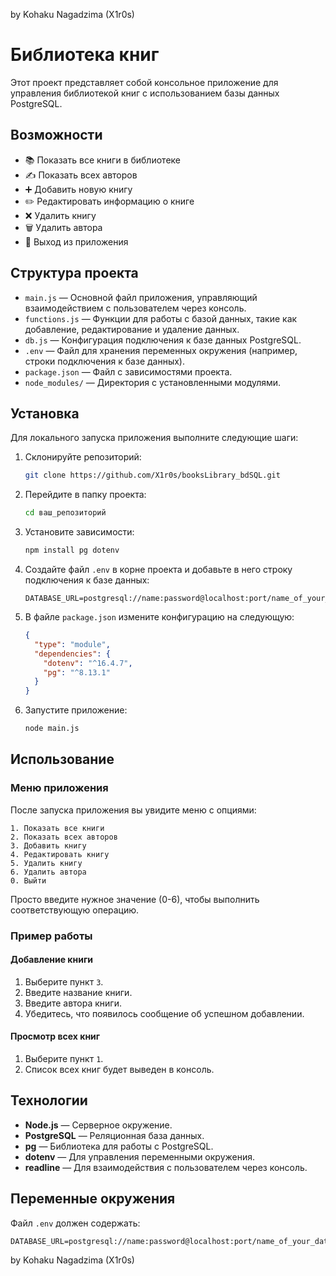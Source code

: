 by Kohaku Nagadzima (X1r0s)

# Библиотека книг

Этот проект представляет собой консольное приложение для управления библиотекой книг с использованием базы данных PostgreSQL.

## Возможности

- 📚 Показать все книги в библиотеке
- ✍️ Показать всех авторов
- ➕ Добавить новую книгу
- ✏️ Редактировать информацию о книге
- ❌ Удалить книгу
- 🗑️ Удалить автора
- 🚪 Выход из приложения

## Структура проекта

- `main.js` — Основной файл приложения, управляющий взаимодействием с пользователем через консоль.
- `functions.js` — Функции для работы с базой данных, такие как добавление, редактирование и удаление данных.
- `db.js` — Конфигурация подключения к базе данных PostgreSQL.
- `.env` — Файл для хранения переменных окружения (например, строки подключения к базе данных).
- `package.json` — Файл с зависимостями проекта.
- `node_modules/` — Директория с установленными модулями.

## Установка

Для локального запуска приложения выполните следующие шаги:

1. Склонируйте репозиторий:
   ```bash
   git clone https://github.com/X1r0s/booksLibrary_bdSQL.git
   ```
2. Перейдите в папку проекта:
   ```bash
   cd ваш_репозиторий
   ```
3. Установите зависимости:
   ```bash
   npm install pg dotenv
   ```
4. Создайте файл `.env` в корне проекта и добавьте в него строку подключения к базе данных:
   ```env
   DATABASE_URL=postgresql://name:password@localhost:port/name_of_your_database
   ```
5. В файле `package.json` измените конфигурацию на следующую:
   ```json
   {
     "type": "module",
     "dependencies": {
       "dotenv": "^16.4.7",
       "pg": "^8.13.1"
     }
   }
   ```
6. Запустите приложение:
   ```bash
   node main.js
   ```

## Использование

### Меню приложения

После запуска приложения вы увидите меню с опциями:

```
1. Показать все книги
2. Показать всех авторов
3. Добавить книгу
4. Редактировать книгу
5. Удалить книгу
6. Удалить автора
0. Выйти
```

Просто введите нужное значение (0-6), чтобы выполнить соответствующую операцию.

### Пример работы

#### Добавление книги

1. Выберите пункт `3`.
2. Введите название книги.
3. Введите автора книги.
4. Убедитесь, что появилось сообщение об успешном добавлении.

#### Просмотр всех книг

1. Выберите пункт `1`.
2. Список всех книг будет выведен в консоль.

## Технологии

- **Node.js** — Серверное окружение.
- **PostgreSQL** — Реляционная база данных.
- **pg** — Библиотека для работы с PostgreSQL.
- **dotenv** — Для управления переменными окружения.
- **readline** — Для взаимодействия с пользователем через консоль.

## Переменные окружения

Файл `.env` должен содержать:

```env
DATABASE_URL=postgresql://name:password@localhost:port/name_of_your_database
```

by Kohaku Nagadzima (X1r0s)

